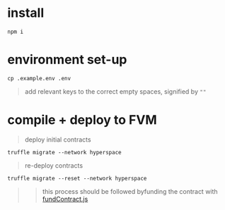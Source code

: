 # install

```
npm i
```

# environment set-up

```
cp .example.env .env
```

> add relevant keys to the correct empty spaces, signified by `""`

# compile + deploy to FVM

> deploy initial contracts

```
truffle migrate --network hyperspace
```

> re-deploy contracts

```
truffle migrate --reset --network hyperspace
```

> > this process should be followed byfunding the contract with [fundContract.js](../utils/)